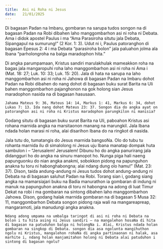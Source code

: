 ```yaml
---
title:  Asi ni Roha ni Jesus
date:   21/01/2025
---
```


Di bagasan Padan na Imbaru, gombaran na sarupa tudos songon na di bagasan Padan na Robi dibahen laho manggombarhon asi ni roha ni Debata. Ama i didok apostel Paulus i ma “Ama Parasiroha situtu jala Debata, Sipangapul na sumurung!” (2 Kor. 1: 3). Udut ni i, Paulus patoranghon di bagasan Epesus 2: 4 i ma Debata “parasiroha bolon” jala paluahon jolma ala Ibana “parholongroha na balga maradophon hita.”

Di angka parumpamaan, Kristus sandiri marulakhulak mameakkon roha na bagas jala mangaropuhi roha laho manggombarhon asi ni roha ni Ama i (Mat. 18: 27; Luk. 10: 33; Luk. 15: 20). Jala di hata na sarupa na laho manggombarhon asi ni roha ni Jahowa di bagasan Padan na Imbaru dohot Padan na Robi dibahen do nang dohot di bagasan buku surat Barita na Uli bahen manggombarhon pajanghonon na gok holong sian Jesus maradophon nasida na di bagasan hasusaan.

`Jahama Mateus 9: 36, Mateus 14: 14, Markus 1: 41, Markus 6: 34, dohot Lukas 7: 13. Ida nang dohot Mateus 23: 37. Songon dia do angka ayat on patoranghon asi ni roha ni Kristus maradophon parungkilon ni manisia?`

Godang situtu di bagasan buku surat Barita na Uli, paboahon Kristus asi rohana marnida angka na marsitaonon manang na marungkil. Jala Ibana ndada holan marasi ni roha, alai disarihon Ibana do na ringkot di nasida.

Jala tutu do, tumatangis do Jesus marnida bangsoNa. Olo do tubu tu rohanta marnida ilu di simalolong ni Jesus uju Ibana manatap dompak huta sambulon i – “Jerusalem! Jerusalem! Dibunu ho do angka panurirang jala didangguri ho do angka na sinuru manopot ho. Nunga piga hali naeng papunguonku do nian angka anakmi, sobokkon pidong na papunguhon anakna tu toru ni habonghabongna; alai ndang dung olo hamu!” (Mat. 23: 37). Dison, taida andung-andung ni Jesus tudos dohot andung-andung ni Debata na di bagasan saluhut Padan na Robi. Torang sian i, godang siang angka na mamarsiajari buku na Badia manurathon ia gombaran di indung ni manuk na papunguhon anakna di toru ni habongna na adong di luat Timur Dekat na robi i ma gombaran na sintong dibahen laho manggombarhon Jahowa. Dison, godang halak marnida gombaran na di bagasan 5 Musa 32: 11, manggombarhon Debata songon pidong raja wali na mangareapreap, mangaramoti, jala manudungi angka anakna.

`Ndang adong umpama na umbalga taringot di asi ni roha ni Debata na bolon i tu hita asing ni Jesus sandiri – na mangalehon hosaNa di hita di bagasan na patuduhon balga ni holongNa i. Alai, Kristus ndada holan gombaran na singkop di Debata. songon dia asa ngolunta mangihuthon ngolu ni Kristus, mangalehon rohaNa di angka partinaonan ni halak, asa marhite i, ndang holan manjamitahon holong ni Debata alai patuduhon i sintong di bagasan ngolu?`